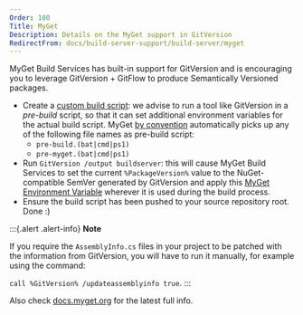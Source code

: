 ```yaml
---
Order: 100
Title: MyGet
Description: Details on the MyGet support in GitVersion
RedirectFrom: docs/build-server-support/build-server/myget
---
```


MyGet Build Services has built-in support for GitVersion and is encouraging you
to leverage GitVersion + GitFlow to produce Semantically Versioned packages.

*   Create a [custom build script](https://docs.myget.org/docs/reference/custom-build-scripts):
    we advise to run a tool like GitVersion in a _pre-build_ script, so that it can
    set additional environment variables for the actual build script. MyGet
    [by convention](https://docs.myget.org/docs/reference/build-services#Pre-\_and_post-build_steps)
    automatically picks up any of the following file names as pre-build script:
    *   `pre-build.(bat|cmd|ps1)`
    *   `pre-myget.(bat|cmd|ps1)`
*   Run `GitVersion /output buildserver`: this will cause MyGet Build Services to
    set the current `%PackageVersion%` value to the NuGet-compatible SemVer
    generated by GitVersion and apply this [MyGet Environment Variable](https://docs.myget.org/docs/reference/build-services#Available_Environment_Variables)
    wherever it is used during the build process.
*   Ensure the build script has been pushed to your source repository root. Done :)

:::{.alert .alert-info}
**Note**

If you require the `AssemblyInfo.cs` files in your project to be patched
with the information from GitVersion, you will have to run it manually, for
example using the command:

`call %GitVersion% /updateassemblyinfo true`.
:::

Also check [docs.myget.org](https://docs.myget.org/docs/reference/build-services#GitVersion_and_Semantic_Versioning)
for the latest full info.
